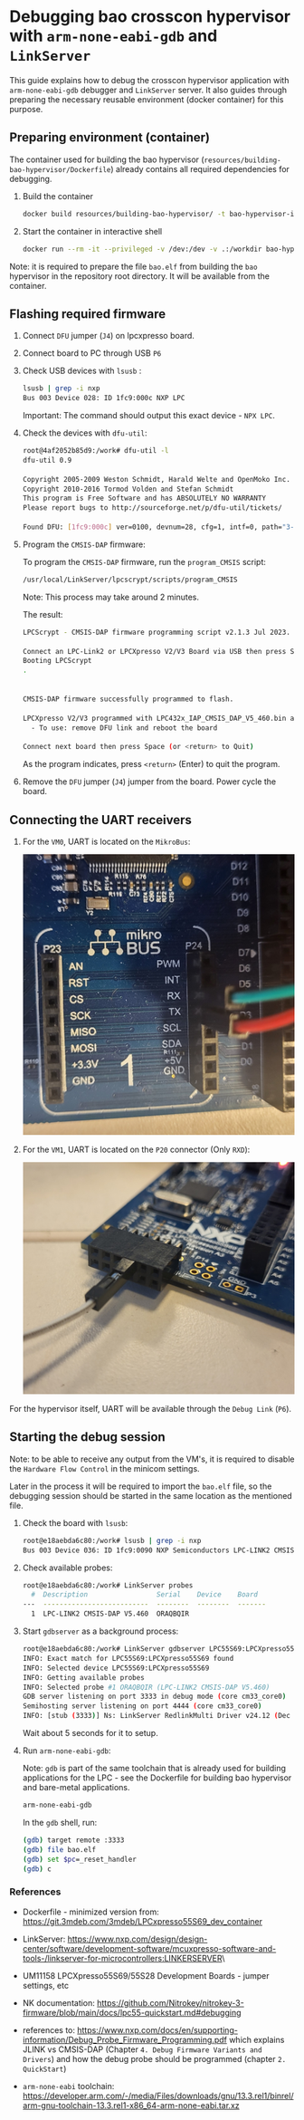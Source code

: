 # Debugging bao crosscon hypervisor with `arm-none-eabi-gdb` and `LinkServer`

This guide explains how to debug the crosscon hypervisor application with
`arm-none-eabi-gdb` debugger and `LinkServer` server. It also guides through
preparing the necessary reusable environment (docker container) for this
purpose.

## Preparing environment (container)

The container used for building the bao hypervisor
(`resources/building-bao-hypervisor/Dockerfile`) already contains all required
dependencies for debugging.

1. Build the container

    ```bash
    docker build resources/building-bao-hypervisor/ -t bao-hypervisor-image
    ```

2. Start the container in interactive shell

    ```bash
    docker run --rm -it --privileged -v /dev:/dev -v .:/workdir bao-hypervisor-image bash
    ```

Note: it is required to prepare the file `bao.elf` from building the `bao`
hypervisor in the repository root directory. It will be available from the
container.

## Flashing required firmware

1. Connect `DFU` jumper (`J4`) on lpcxpresso board.

2. Connect board to PC through USB `P6`

3. Check USB devices with `lsusb` :

    ```bash
    lsusb | grep -i nxp
    Bus 003 Device 028: ID 1fc9:000c NXP LPC
    ```

    Important: The command should output this exact device - `NPX LPC`.

4. Check the devices with `dfu-util`:

    ```bash
    root@4af2052b85d9:/work# dfu-util -l
    dfu-util 0.9

    Copyright 2005-2009 Weston Schmidt, Harald Welte and OpenMoko Inc.
    Copyright 2010-2016 Tormod Volden and Stefan Schmidt
    This program is Free Software and has ABSOLUTELY NO WARRANTY
    Please report bugs to http://sourceforge.net/p/dfu-util/tickets/

    Found DFU: [1fc9:000c] ver=0100, devnum=28, cfg=1, intf=0, path="3-1", alt=0, name="DFU", serial="ABCD"
    ```

5. Program the `CMSIS-DAP` firmware:

    To program the `CMSIS-DAP` firmware, run the `program_CMSIS` script:

    ```bash
    /usr/local/LinkServer/lpcscrypt/scripts/program_CMSIS 
    ```

    Note: This process may take around 2 minutes.

    The result:

    ```bash
    LPCScrypt - CMSIS-DAP firmware programming script v2.1.3 Jul 2023.

    Connect an LPC-Link2 or LPCXpresso V2/V3 Board via USB then press Space.
    Booting LPCScrypt
    .


    CMSIS-DAP firmware successfully programmed to flash.

    LPCXpresso V2/V3 programmed with LPC432x_IAP_CMSIS_DAP_V5_460.bin and has the uniqueID: ORAQBQIR
      - To use: remove DFU link and reboot the board

    Connect next board then press Space (or <return> to Quit)
    ```

    As the program indicates, press `<return>` (Enter) to quit the program.

6. Remove the `DFU` jumper (`J4`) jumper from the board. Power cycle the board.

## Connecting the UART receivers

1. For the `VM0`, UART is located on the `MikroBus`:

    ![UART for VM0](../resources/images/debugging-bao-crosscon-hv/uart-vm0.png)

2. For the `VM1`, UART is located on the `P20` connector (Only `RXD`):

    ![UART for VM1](../resources/images/debugging-bao-crosscon-hv/uart-vm1.png)

For the hypervisor itself, UART will be available through the `Debug Link`
(`P6`).

## Starting the debug session

Note: to be able to receive any output from the VM's, it is required to disable
the `Hardware Flow Control` in the minicom settings.

Later in the process it will be required to import the `bao.elf` file, so the
debugging session should be started in the same location as the mentioned file.

1. Check the board with `lsusb`:

    ```bash
    root@e18aebda6c80:/work# lsusb | grep -i nxp
    Bus 003 Device 036: ID 1fc9:0090 NXP Semiconductors LPC-LINK2 CMSIS-DAP V5.460
    ```

2. Check available probes:

    ```bash
    root@e18aebda6c80:/work# LinkServer probes
      #  Description                 Serial    Device    Board
    ---  --------------------------  --------  --------  -------
      1  LPC-LINK2 CMSIS-DAP V5.460  ORAQBQIR
    ```

3. Start `gdbserver` as a background process:

    ```bash
    root@e18aebda6c80:/work# LinkServer gdbserver LPC55S69:LPCXpresso55S69 &
    INFO: Exact match for LPC55S69:LPCXpresso55S69 found
    INFO: Selected device LPC55S69:LPCXpresso55S69
    INFO: Getting available probes
    INFO: Selected probe #1 ORAQBQIR (LPC-LINK2 CMSIS-DAP V5.460)
    GDB server listening on port 3333 in debug mode (core cm33_core0)
    Semihosting server listening on port 4444 (core cm33_core0)
    INFO: [stub (3333)] Ns: LinkServer RedlinkMulti Driver v24.12 (Dec 18 2024 18:40:01 - crt_emu_cm_redlink build 869)
    ```

    Wait about 5 seconds for it to setup.

4. Run `arm-none-eabi-gdb`:

    Note: `gdb` is part of the same toolchain that is already used for building
    applications for the LPC - see the Dockerfile for building bao hypervisor
    and bare-metal applications.

    ```bash
    arm-none-eabi-gdb
    ```

    In the `gdb` shell, run:

    ```bash
    (gdb) target remote :3333
    (gdb) file bao.elf
    (gdb) set $pc=_reset_handler
    (gdb) c 
    ```

### References

- Dockerfile - minimized version from:
  <https://git.3mdeb.com/3mdeb/LPCxpresso55S69_dev_container>

- LinkServer:
  <https://www.nxp.com/design/design-center/software/development-software/mcuxpresso-software-and-tools-/linkserver-for-microcontrollers:LINKERSERVER>\

- UM11158 LPCXpresso55S69/55S28 Development Boards - jumper settings, etc

- NK documentation:
  <https://github.com/Nitrokey/nitrokey-3-firmware/blob/main/docs/lpc55-quickstart.md#debugging>

- references to:
  <https://www.nxp.com/docs/en/supporting-information/Debug_Probe_Firmware_Programming.pdf>
  which explains JLINK vs CMSIS-DAP (Chapter `4. Debug Firmware Variants and
  Drivers`) and how the debug probe should be programmed (chapter `2.
  QuickStart`)

- `arm-none-eabi` toolchain:
  <https://developer.arm.com/-/media/Files/downloads/gnu/13.3.rel1/binrel/arm-gnu-toolchain-13.3.rel1-x86_64-arm-none-eabi.tar.xz>
